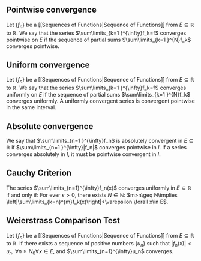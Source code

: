 ## Pointwise convergence
Let $\{ f_n \}$ be a [[Sequences of Functions|Sequence of Functions]] from $E\subseteq \mathbb{R}$ to $\mathbb{R}$. We say that the series $\sum\limits_{k=1 }^{\infty}f_k=f$ converges pointwise on $E$ if the sequence of partial sums $\sum\limits_{k=1 }^{N}f_k$ converges pointwise.
## Uniform convergence
Let $\{ f_n \}$ be a [[Sequences of Functions|Sequence of Functions]] from $E\subseteq \mathbb{R}$ to $\mathbb{R}$. We say that the series $\sum\limits_{k=1 }^{\infty}f_k=f$ converges uniformly on $E$ if the sequence of partial sums $\sum\limits_{k=1 }^{N}f_k$ converges uniformly.
A uniformly convergent series is convergent pointwise in the same interval.
## Absolute convergence
We say that $\sum\limits_{n=1 }^{\infty}f_n$ is absolutely convergent in $E\subseteq \mathbb{R}$ if $\sum\limits_{n=1 }^{\infty}|f_n|$ converges pointwise in $I$. If a series converges absolutely in $I$, it must be pointwise convergent in $I$.
## Cauchy Criterion
The series $\sum\limits_{n=1}^{\infty}f_n(x)$ converges uniformly in $E\subseteq \mathbb{R}$ if and only if: For ever $\varepsilon>0$, there exists $N\in\mathbb{N}$: $m>n\geq N\implies \left|\sum\limits_{k=n}^{m}f_k(x)\right|<\varepsilon \forall x\in E$.
## Weierstrass Comparison Test
Let $\{ f_n \}$ be a [[Sequences of Functions|Sequence of Functions]] from $E\subseteq \mathbb{R}$ to $\mathbb{R}$. If there exists a sequence of positive numbers $\{ u_n \}$ such that $|f_n(x)|<u_n$, $\forall n\geq N_{0}\forall x\in E$, and $\sum\limits_{n=1}^{\infty}u_n$ converges.